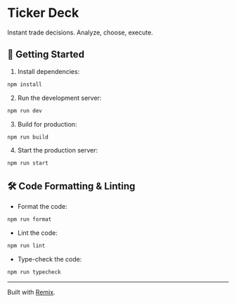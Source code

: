 # Ticker Deck

Instant trade decisions. Analyze, choose, execute.

## 🚀 Getting Started

1. Install dependencies:

```bash
npm install
```

2. Run the development server:

```bash
npm run dev
```

3. Build for production:

```bash
npm run build
```

4. Start the production server:

```bash
npm run start
```

## 🛠️ Code Formatting & Linting

- Format the code:

```bash
npm run format
```

- Lint the code:

```bash
npm run lint
```

- Type-check the code:

```bash
npm run typecheck
```

---

Built with [Remix](https://remix.run/).
